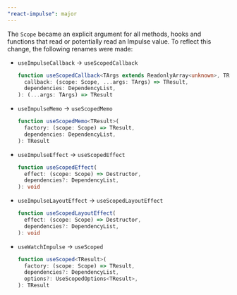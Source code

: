 ```yaml
---
"react-impulse": major
---
```


The `Scope` became an explicit argument for all methods, hooks and functions that read or potentially read an Impulse value. To reflect this change, the following renames were made:

- `useImpulseCallback` -> `useScopedCallback`
  ```ts
  function useScopedCallback<TArgs extends ReadonlyArray<unknown>, TResult>(
    callback: (scope: Scope, ...args: TArgs) => TResult,
    dependencies: DependencyList,
  ): (...args: TArgs) => TResult
  ```
- `useImpulseMemo` -> `useScopedMemo`
  ```ts
  function useScopedMemo<TResult>(
    factory: (scope: Scope) => TResult,
    dependencies: DependencyList,
  ): TResult
  ```
- `useImpulseEffect` -> `useScopedEffect`
  ```ts
  function useScopedEffect(
    effect: (scope: Scope) => Destructor,
    dependencies?: DependencyList,
  ): void
  ```
- `useImpulseLayoutEffect` -> `useScopedLayoutEffect`
  ```ts
  function useScopedLayoutEffect(
    effect: (scope: Scope) => Destructor,
    dependencies?: DependencyList,
  ): void
  ```
- `useWatchImpulse` -> `useScoped`
  ```ts
  function useScoped<TResult>(
    factory: (scope: Scope) => TResult,
    dependencies?: DependencyList,
    options?: UseScopedOptions<TResult>,
  ): TResult
  ```

